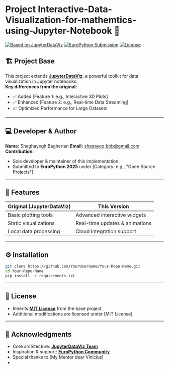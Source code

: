 # Project Interactive-Data-Visualization-for-mathemtics-using-Jupyter-Notebook 🌟


[![Based on JupyterDataViz](https://img.shields.io/badge/Based%20on-JupyterDataViz-2ea44f?style=flat&logo=github)](https://github.com/JupyterDataViz)
[![EuroPython Submission](https://img.shields.io/badge/Submitted%20to-EuroPython-0078D4?logo=python&labelColor=white)](https://www.europython-society.org/)
[![License](https://img.shields.io/badge/License-MIT-blue.svg)](LICENSE)

## 🏗️ Project Base  
This project extends **[JupyterDataViz](https://github.com/JupyterDataViz)**، a powerful toolkit for data visualization in Jupyter notebooks.  
**Key differences from the original:**  
- ✅ Added [Feature 1: e.g., Interactive 3D Plots]  
- ✅ Enhanced [Feature 2: e.g., Real-time Data Streaming]  
- 📈 Optimized Performance for Large Datasets  

---

## 💻 Developer & Author  
**Name:** Shaghayegh Bagherian
**Email:** shaqayeq.bbb@gmail.com 
**Contribution:**  
- Sole developer & maintainer of this implementation.  
- Submitted to **EuroPython 2025** under [Category: e.g., "Open Source Projects"].  

---

## 🚀 Features  
| Original (JupyterDataViz) | This Version |  
|---------------------------|--------------|  
| Basic plotting tools | Advanced interactive widgets |  
| Static visualizations | Real-time updates & animations |  
| Local data processing | Cloud integration support |  

---

## ⚙️ Installation  
```bash
git clone https://github.com/YourUsername/Your-Repo-Name.git
cd Your-Repo-Name
pip install -r requirements.txt
```

---

## 📜 License  
- Inherits **[MIT License](https://github.com/JupyterDataViz/blob/main/LICENSE)** from the base project.  
- Additional modifications are licensed under [MIT License].  

---

## 🙌 Acknowledgments  
- Core architecture: **[JupyterDataViz Team](https://github.com/JupyterDataViz)**  
- Inspiration & support: **[EuroPython Community](https://www.europython-society.org/)**  
- Special thanks to [My Mentor dear Vinícius]
- 
